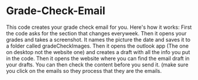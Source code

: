 # Grade-Check-Email
This code creates your grade check email for you.
Here's how it works:
First the code asks for the section that changes everyweek.
Then it opens your grades and takes a screenshot.
It names the picture the date and saves it to a folder called gradeCheckImages.
Then it opens the outlook app (The one on desktop not the website one) and creates a draft with all the info you put in the code.
Then it opens the website where you can find the email draft in your drafts.
You can then check the content before you send it. (make sure you click on the emails so they process that they are the emails.
